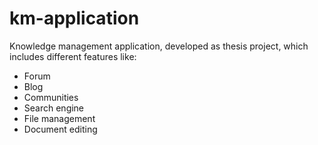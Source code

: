 # km-application
Knowledge management application, developed as thesis project, which includes different features like:
- Forum
- Blog
- Communities
- Search engine
- File management
- Document editing

